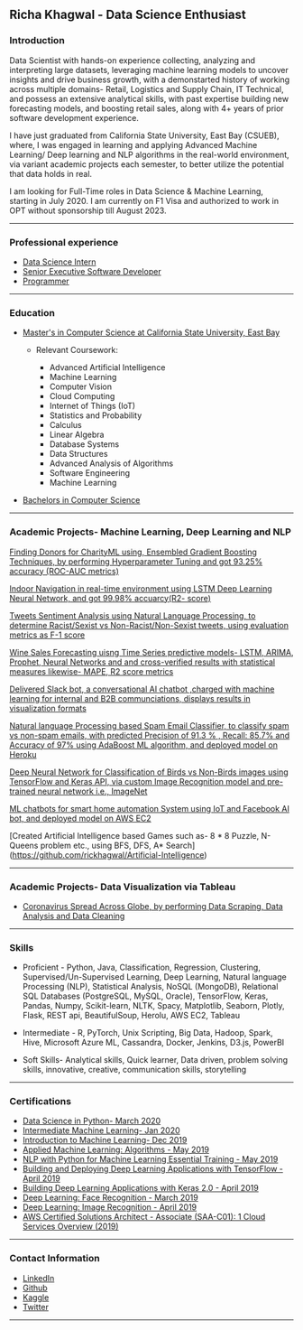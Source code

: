 ## Richa Khagwal - Data Science Enthusiast

### Introduction

Data Scientist with hands-on experience collecting, analyzing and interpreting large datasets, leveraging machine learning models to uncover insights and drive business growth, with a demonstarted history of working across multiple domains- Retail, Logistics and Supply Chain, IT Technical, and possess an extensive analytical skills, with past expertise building new forecasting models, and boosting retail sales, along with 4+ years of prior software development experience. 

I have just graduated from California State University, East Bay (CSUEB), where, I was engaged in learning and applying Advanced Machine Learning/ Deep learning and NLP algorithms in the real-world environment, via variant academic projects each semester, to better utilize the potential that data holds in real.

I am looking for Full-Time roles in Data Science & Machine Learning, starting in July 2020. I am currently on F1 Visa and authorized to work in OPT without sponsorship till August 2023.

---

### Professional experience

- [Data Science Intern](https://www.thewinegroup.com/)
- [Senior Executive Software Developer](https://www.bata.in/)
- [Programmer](https://nrlm.gov.in/)

---

### Education

- [Master's in Computer Science at California State University, East Bay](https://catalog.csueastbay.edu/preview_program.php?catoid=19&poid=7757)
  - Relevant Coursework:
  
    * Advanced Artificial Intelligence
    * Machine Learning
    * Computer Vision
    * Cloud Computing
    * Internet of Things (IoT)
    * Statistics and Probability
    * Calculus
    * Linear Algebra
    * Database Systems
    * Data Structures
    * Advanced Analysis of Algorithms
    * Software Engineering
    * Machine Learning
    
- [Bachelors in Computer Science](http://www.rtu.ac.in/RTU/)

---


### Academic Projects- Machine Learning, Deep Learning and NLP

   [Finding Donors for CharityML using, Ensembled Gradient Boosting Techniques, by performing Hyperparameter Tuning and got 93.25% accuracy (ROC-AUC metrics)](https://github.com/rickhagwal/Finding-Donors-for-CharityML)
    
   [Indoor Navigation in real-time environment using LSTM Deep Learning Neural Network, and got 99.98% accuarcy(R2- score)](https://github.com/rickhagwal/Indoor-Navigation)
    
   [Tweets Sentiment Analysis using Natural Language Processing, to determine Racist/Sexist vs Non-Racist/Non-Sexist tweets, using evaluation metrics as F-1 score ](https://github.com/rickhagwal/Tweets-Semantic-Analysis)
    
   [Wine Sales Forecasting uisng Time Series predictive models- LSTM, ARIMA, Prophet, Neural Networks and and cross-verified results with statistical measures likewise- MAPE, R2 score metrics](https://github.com/rickhagwal/Wine-Forecasting-and-Chatbot)
    
   [Delivered Slack bot, a conversational AI chatbot ,charged with machine learning for internal and B2B communciations,  displays results in visualization formats](https://github.com/rickhagwal/Wine-Forecasting-and-Chatbot)
    
   [Natural language Processing based Spam Email Classifier, to classify spam vs non-spam emails, with predicted Precision of 91.3 % , Recall: 85.7%  and Accuracy of 97% using AdaBoost ML algorithm, and deployed model on Heroku ](https://github.com/rickhagwal/NLP-Spam-Email-Classifier)

   [Deep Neural Network for Classification of Birds vs Non-Birds images using TensorFlow and Keras API, via custom Image Recognition model and pre-trained neural network i.e., ImageNet](https://github.com/rickhagwal/Image-Recognition-using-Deep-Learning/tree/Image-Recognition)
    
   [ML chatbots for smart home automation System using IoT and Facebook AI bot, and deployed model on AWS EC2](https://github.com/rickhagwal/IOT-Academic-Project)
    
   [Created Artificial Intelligence based Games such as- 8 * 8 Puzzle, N-Queens problem etc., using BFS, DFS, A* Search] (https://github.com/rickhagwal/Artificial-Intelligence)
    
 
---

### Academic Projects- Data Visualization via Tableau

- [Coronavirus Spread Across Globe, by performing Data Scraping, Data Analysis and Data Cleaning](https://public.tableau.com/profile/richa7025#!/vizhome/Coronavirus_static/CoronavirusTimingacrossweb/)

---

### Skills

 - Proficient -  Python, Java, Classification, Regression, Clustering, Supervised/Un-Supervised Learning, Deep Learning, Natural language Processing (NLP), Statistical Analysis,  NoSQL (MongoDB), Relational SQL Databases (PostgreSQL, MySQL, Oracle), TensorFlow, Keras, Pandas, Numpy, Scikit-learn, NLTK, Spacy, Matplotlib, Seaborn, Plotly, Flask, REST api, BeautifulSoup, Herolu, AWS EC2, Tableau

 - Intermediate - R, PyTorch, Unix Scripting, Big Data, Hadoop, Spark, Hive, Microsoft Azure ML, Cassandra, Docker, Jenkins, D3.js, PowerBI
 
 - Soft Skills- Analytical skills, Quick learner, Data driven, problem solving skills, innovative, creative, communication skills,  storytelling

---


### Certifications

- [Data Science in Python- March 2020](https://www.coursera.org/account/accomplishments/verify/KKRG5Z4R9U74)
- [Intermediate Machine Learning- Jan 2020](https://www.kaggle.com/learn/certification/rickhagwal5/intermediate-machine-learning)
- [Introduction to Machine Learning- Dec 2019](https://www.kaggle.com/learn/certification/rickhagwal5/intro-to-machine-learning)
- [Applied Machine Learning: Algorithms - May 2019](https://github.com/rickhagwal/rickhagwal.github.io/blob/master/pdf/CertificateOfCompletion_Applied_Machine_Learning_Algorithms.pdf)
- [NLP with Python for Machine Learning Essential Training - May 2019](https://github.com/rickhagwal/rickhagwal.github.io/blob/master/pdf/CertificateOfCompletion_NLP_with_Python_for_Machine_Learning_Essential_Training.pdf)
- [Building and Deploying Deep Learning Applications with TensorFlow - April 2019](https://github.com/rickhagwal/rickhagwal.github.io/blob/master/pdf/CertificateOfCompletion_Building_and_Deploying_Deep%20Learning_Applications_with_TensorFlow.pdf)
- [Building Deep Learning Applications with Keras 2.0 - April 2019](https://github.com/rickhagwal/rickhagwal.github.io/blob/master/pdf/CertificateOfCompletion_Building_Deep_Learning_Applications_with_Keras_2.0.pdf)
- [Deep Learning: Face Recognition - March 2019](https://github.com/rickhagwal/rickhagwal.github.io/blob/master/pdf/CertificateOfCompletion_Deep_Learning_Face_Recognition.pdf)
- [Deep Learning: Image Recognition - April 2019](https://github.com/rickhagwal/rickhagwal.github.io/blob/master/pdf/CertificateOfCompletion_Deep_Learning_Image_Recognition.pdf)
- [AWS Certified Solutions Architect - Associate (SAA-C01): 1 Cloud Services Overview (2019)](https://github.com/rickhagwal/rickhagwal.github.io/blob/master/pdf/CertificateOfCompletion_AWS%20Certified%20Solutions%20Architect.pdf)



---

### Contact Information

- [LinkedIn](https://www.linkedin.com/in/richa-khagwal-903474172/)
- [Github](https://github.com/rickhagwal)
- [Kaggle](https://www.kaggle.com/rickhagwal5)
- [Twitter](https://twitter.com/Richa61042835)


---
